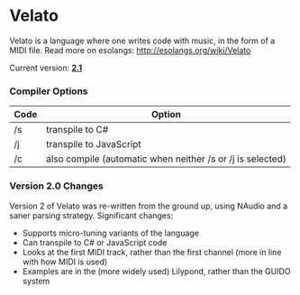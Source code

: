 # Velato

Velato is a language where one writes code with music, in the form of a MIDI file. Read more on esolangs: http://esolangs.org/wiki/Velato

Current version: **[2.1](https://github.com/rottytooth/Velato/releases/tag/2.1.0)**

### Compiler Options
Code | Option
---|---
/s|transpile to C#
/j|transpile to JavaScript
/c|also compile (automatic when neither /s or /j is selected)

### Version 2.0 Changes
Version 2 of Velato was re-written from the ground up, using NAudio and a saner parsing strategy. Significant changes:

- Supports micro-tuning variants of the language
- Can transpile to C# or JavaScript code
- Looks at the first MIDI track, rather than the first channel (more in line with how MIDI is used)
- Examples are in the (more widely used) Lilypond, rather than the GUIDO system
